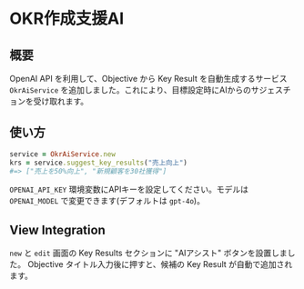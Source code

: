 # OKR作成支援AI

## 概要
OpenAI API を利用して、Objective から Key Result を自動生成するサービス `OkrAiService` を追加しました。これにより、目標設定時にAIからのサジェスチョンを受け取れます。

## 使い方
```ruby
service = OkrAiService.new
krs = service.suggest_key_results("売上向上")
#=> ["売上を50%向上", "新規顧客を30社獲得"]
```
`OPENAI_API_KEY` 環境変数にAPIキーを設定してください。モデルは `OPENAI_MODEL` で変更できます(デフォルトは `gpt-4o`)。

## View Integration
`new` と `edit` 画面の Key Results セクションに "AIアシスト" ボタンを設置しました。
Objective タイトル入力後に押すと、候補の Key Result が自動で追加されます。
